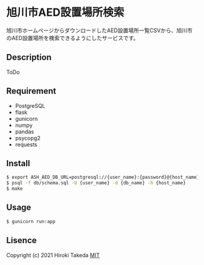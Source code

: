 # 旭川市AED設置場所検索

旭川市ホームページからダウンロードしたAED設置場所一覧CSVから、旭川市のAED設置場所を検索できるようにしたサービスです。

## Description

ToDo

## Requirement

- PostgreSQL
- flask
- gunicorn
- numpy
- pandas
- psycopg2
- requests

## Install

```bash
$ export ASH_AED_DB_URL=postgresql://{user_name}:{password}@{host_name}/{db_name}
$ psql -f db/schema.sql -U {user_name} -d {db_name} -h {host_name}
$ make
```

## Usage

```bash
$ gunicorn run:app
```

## Lisence

Copyright (c) 2021 Hiroki Takeda
[MIT](http://opensource.org/licenses/mit-license.php)
